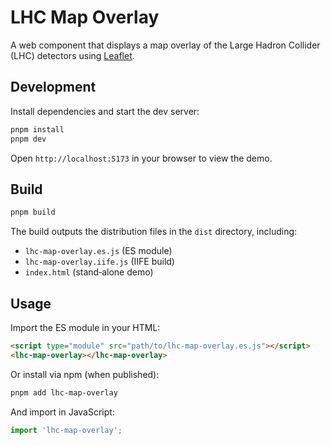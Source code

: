 # LHC Map Overlay

 A web component that displays a map overlay of the Large Hadron Collider (LHC) detectors using [Leaflet](https://leafletjs.com/).

 ## Development

 Install dependencies and start the dev server:

 ```bash
 pnpm install
 pnpm dev
 ```

 Open `http://localhost:5173` in your browser to view the demo.

 ## Build

 ```bash
 pnpm build
 ```

 The build outputs the distribution files in the `dist` directory, including:

 - `lhc-map-overlay.es.js` (ES module)
 - `lhc-map-overlay.iife.js` (IIFE build)
 - `index.html` (stand‑alone demo)

 ## Usage

 Import the ES module in your HTML:

 ```html
 <script type="module" src="path/to/lhc-map-overlay.es.js"></script>
 <lhc-map-overlay></lhc-map-overlay>
 ```

 Or install via npm (when published):

 ```bash
 pnpm add lhc-map-overlay
 ```

 And import in JavaScript:

 ```js
 import 'lhc-map-overlay';
 ```
